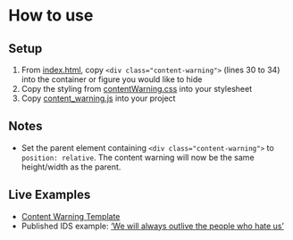 # How to use

## Setup

1. From [index.html](./index.html), copy ``` <div class="content-warning"> ``` (lines 30 to 34) into the container or figure you would like to hide
1. Copy the styling from [contentWarning.css](./assets/css/contentWarning.css) into your stylesheet
1. Copy [content_warning.js](./assets/js/content_warning.js) into your project

## Notes

- Set the parent element containing ``` <div class="content-warning"> ``` to ``` position: relative ```.  The content warning will now be the same height/width as the parent.

## Live Examples

- [Content Warning Template](https://ids.jacob.day/templates/content-warning)
- Published IDS example: [‘We will always outlive the people who hate us’
](https://specials.idsnews.com/antisemitism-iu-mezuzah-the-avenue/)
